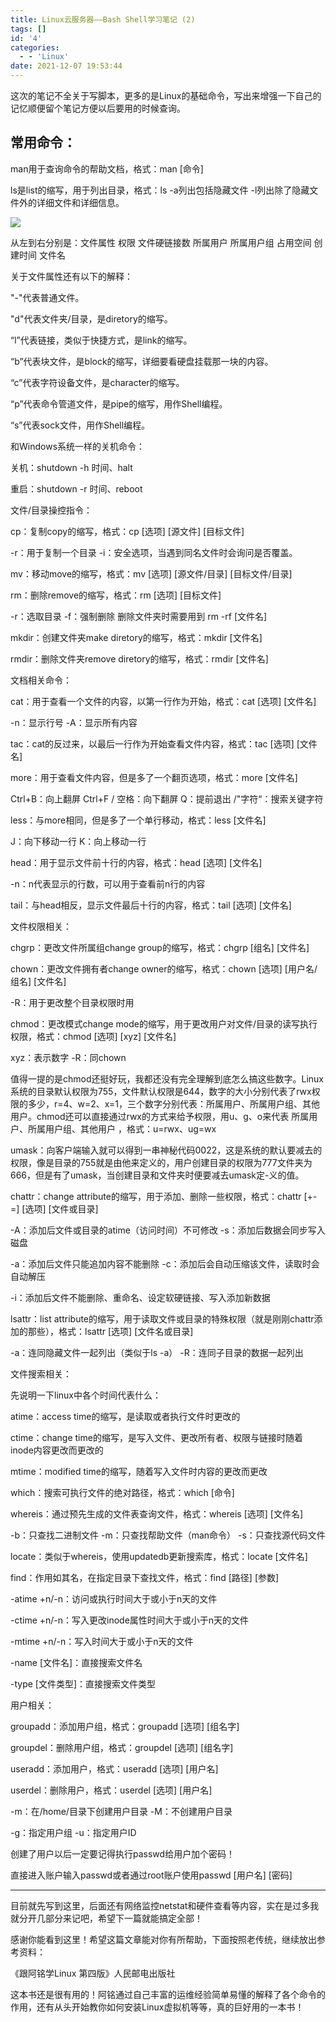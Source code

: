 ```yaml
---
title: Linux云服务器——Bash Shell学习笔记 (2)
tags: []
id: '4'
categories:
  - - 'Linux'
date: 2021-12-07 19:53:44
---
```


这次的笔记不全关于写脚本，更多的是Linux的基础命令，写出来增强一下自己的记忆顺便留个笔记方便以后要用的时候查询。

## 常用命令：

man用于查询命令的帮助文档，格式：man \[命令\]

ls是list的缩写，用于列出目录，格式：ls -a列出包括隐藏文件 -l列出除了隐藏文件外的详细文件和详细信息。

![](https://kirisamekano.com/wp-content/uploads/2021/12/9I0AZZ61_XFOZ8BSZE28.png)

从左到右分别是：文件属性 权限 文件硬链接数 所属用户 所属用户组 占用空间 创建时间 文件名

关于文件属性还有以下的解释：

"-"代表普通文件。

"d"代表文件夹/目录，是diretory的缩写。

“l”代表链接，类似于快捷方式，是link的缩写。

“b”代表块文件，是block的缩写，详细要看硬盘挂载那一块的内容。

“c”代表字符设备文件，是character的缩写。

“p”代表命令管道文件，是pipe的缩写，用作Shell编程。

“s”代表sock文件，用作Shell编程。

和Windows系统一样的关机命令：

关机：shutdown -h 时间、halt

重启：shutdown -r 时间、reboot

文件/目录操控指令：

cp：复制copy的缩写，格式：cp \[选项\] \[源文件\] \[目标文件\]

\-r：用于复制一个目录 -i：安全选项，当遇到同名文件时会询问是否覆盖。

mv：移动move的缩写，格式：mv \[选项\] \[源文件/目录\] \[目标文件/目录\]

rm：删除remove的缩写，格式：rm \[选项\] \[目标文件\]

\-r：选取目录 -f：强制删除 删除文件夹时需要用到 rm -rf \[文件名\]

mkdir：创建文件夹make diretory的缩写，格式：mkdir \[文件名\]

rmdir：删除文件夹remove diretory的缩写，格式：rmdir \[文件名\]

文档相关命令：

cat：用于查看一个文件的内容，以第一行作为开始，格式：cat \[选项\] \[文件名\]

\-n：显示行号 -A：显示所有内容

tac：cat的反过来，以最后一行作为开始查看文件内容，格式：tac \[选项\] \[文件名\]

more：用于查看文件内容，但是多了一个翻页选项，格式：more \[文件名\]

Ctrl+B：向上翻屏 Ctrl+F / 空格：向下翻屏 Q：提前退出 /"字符“：搜索关键字符

less：与more相同，但是多了一个单行移动，格式：less \[文件名\]

J：向下移动一行 K：向上移动一行

head：用于显示文件前十行的内容，格式：head \[选项\] \[文件名\]

\-n：n代表显示的行数，可以用于查看前n行的内容

tail：与head相反，显示文件最后十行的内容，格式：tail \[选项\] \[文件名\]

文件权限相关：

chgrp：更改文件所属组change group的缩写，格式：chgrp \[组名\] \[文件名\]

chown：更改文件拥有者change owner的缩写，格式：chown \[选项\] \[用户名/组名\] \[文件名\]

\-R：用于更改整个目录权限时用

chmod：更改模式change mode的缩写，用于更改用户对文件/目录的读写执行权限，格式：chmod \[选项\] \[xyz\] \[文件名\]

xyz：表示数字 -R：同chown

值得一提的是chmod还挺好玩，我都还没有完全理解到底怎么搞这些数字。Linux系统的目录默认权限为755，文件默认权限是644，数字的大小分别代表了rwx权限的多少，r=4、w=2、x=1，三个数字分别代表：所属用户、所属用户组、其他用户。chmod还可以直接通过rwx的方式来给予权限，用u、g、o来代表 所属用户、所属用户组、其他用户 ，格式：u=rwx、ug=wx

umask：向客户端输入就可以得到一串神秘代码0022，这是系统的默认要减去的权限，像是目录的755就是由他来定义的，用户创建目录的权限为777文件夹为666，但是有了umask，当创建目录和文件夹时便要减去umask定-义的值。

chattr：change attribute的缩写，用于添加、删除一些权限，格式：chattr \[+-=\] \[选项\] \[文件或目录\]

\-A：添加后文件或目录的atime（访问时间）不可修改 -s：添加后数据会同步写入磁盘

\-a：添加后文件只能追加内容不能删除 -c：添加后会自动压缩该文件，读取时会自动解压

\-i：添加后文件不能删除、重命名、设定软硬链接、写入添加新数据

lsattr：list attribute的缩写，用于读取文件或目录的特殊权限（就是刚刚chattr添加的那些），格式：lsattr \[选项\] \[文件名或目录\]

\-a：连同隐藏文件一起列出（类似于ls -a） -R：连同子目录的数据一起列出

文件搜索相关：

先说明一下linux中各个时间代表什么：

atime：access time的缩写，是读取或者执行文件时更改的

ctime：change time的缩写，是写入文件、更改所有者、权限与链接时随着inode内容更改而更改的

mtime：modified time的缩写，随着写入文件时内容的更改而更改

which：搜索可执行文件的绝对路径，格式：which \[命令\]

whereis：通过预先生成的文件表查询文件，格式：whereis \[选项\] \[文件名\]

\-b：只查找二进制文件 -m：只查找帮助文件（man命令） -s：只查找源代码文件

locate：类似于whereis，使用updatedb更新搜索库，格式：locate \[文件名\]

find：作用如其名，在指定目录下查找文件，格式：find \[路径\] \[参数\]

\-atime +n/-n：访问或执行时间大于或小于n天的文件

\-ctime +n/-n：写入更改inode属性时间大于或小于n天的文件

\-mtime +n/-n：写入时间大于或小于n天的文件

\-name \[文件名\]：直接搜索文件名

\-type \[文件类型\]：直接搜索文件类型

用户相关：

groupadd：添加用户组，格式：groupadd \[选项\] \[组名字\]

groupdel：删除用户组，格式：groupdel \[选项\] \[组名字\]

useradd：添加用户，格式：useradd \[选项\] \[用户名\]

userdel：删除用户，格式：userdel \[选项\] \[用户名\]

\-m：在/home/目录下创建用户目录 -M：不创建用户目录

\-g：指定用户组 -u：指定用户ID

创建了用户以后一定要记得执行passwd给用户加个密码！

直接进入账户输入passwd或者通过root账户使用passwd \[用户名\] \[密码\]

* * *

目前就先写到这里，后面还有网络监控netstat和硬件查看等内容，实在是过多我就分开几部分来记吧，希望下一篇就能搞定全部！

感谢你能看到这里！希望这篇文章能对你有所帮助，下面按照老传统，继续放出参考资料：

《跟阿铭学Linux 第四版》人民邮电出版社

这本书还是很有用的！阿铭通过自己丰富的运维经验简单易懂的解释了各个命令的作用，还有从头开始教你如何安装Linux虚拟机等等，真的巨好用的一本书！
